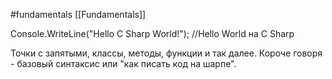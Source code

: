 #fundamentals 
[[Fundamentals]]

Console.WriteLine("Hello C Sharp World!");
//Hello World на C Sharp

Точки с запятыми, классы, методы, функции и так далее. Короче говоря - базовый синтаксис или "как писать код на шарпе".